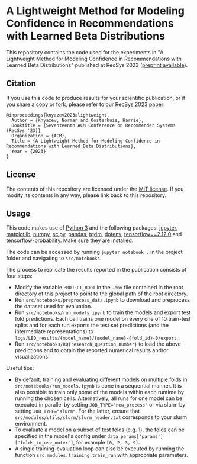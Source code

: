 # A Lightweight Method for Modeling Confidence in Recommendations with Learned Beta Distributions
This repository contains the code used for the experiments in "A Lightweight Method for Modeling Confidence in Recommendations with Learned Beta Distributions" published at RecSys 2023 ([preprint available](https://arxiv.org/abs/----.----)).

Citation
--------

If you use this code to produce results for your scientific publication, or if you share a copy or fork, please refer to our RecSys 2023 paper:
```
@inproceedings{knyazev2023alightweight,
  Author = {Knyazev, Norman and Oosterhuis, Harrie},
  Booktitle = {Seventeenth ACM Conference on Recommender Systems (RecSys '23)}
  Organization = {ACM},
  Title = {A Lightweight Method for Modeling Confidence in Recommendations with Learned Beta Distributions},
  Year = {2023}
}
```

License
-------

The contents of this repository are licensed under the [MIT license](LICENSE). If you modify its contents in any way, please link back to this repository.

Usage
-------

This code makes use of [Python 3](https://www.python.org/) and the following packages: [jupyter](https://jupyter.org), [matplotlib](https://matplotlib.org), [numpy](https://numpy.org/), [scipy](https://scipy.org), [pandas](https://pandas.pydata.org), [tqdm](https://tqdm.github.io), [dotenv](https://pypi.org/project/python-dotenv/), [tensorflow==2.12.0](https://tensorflow.org) and [tensorflow-probability](https://www.tensorflow.org/probability). Make sure they are installed.

The code can be accessed by running `jupyter notebook .` in the project folder and navigating to `src/notebooks`.

The process to replicate the results reported in the publication consists of four steps:
- Modify the variable `PROJECT_ROOT` in the `.env` file contained in the root directory of this project to point to the global path of the root directory.
- Run `src/notebooks/preprocess_data.ipynb` to download and preprocess the dataset used for evaluation.
- Run `src/notebooks/run_models.ipynb` to train the models and export test fold predictions. Each cell trains one model on every one of 10 train-test splits and for each run exports the test set predictions (and the intermediate representations) to `logs/LBD_results/{model_name}/{model_name}-{fold_id}-0/export`. 
- Run `src/notebooks/RQ{research_question_number}` to load the above predictions and to obtain the reported numerical results and/or visualizations.

Useful tips:
- By default, training and evaluating different models on multiple folds in `src/notebooks/run_models.ipynb` is done in a sequential manner. It is also possible to train only some of the models within each runtime by running the chosen cells. Alternatively, all runs for one model can be executed in parallel by setting `JOB_TYPE="new_process"` or via slurm by setting `JOB_TYPE="slurm"`. For the latter, ensure that `src/modules/utils/slurm/slurm_header.txt` corresponds to your slurm environment.
- To evaluate a model on a subset of test folds (e.g. 1), the folds can be specified in the model's config under `data_params['params']['folds_to_use_outer']`, for example `[0, 2, 3, 9]`.
- A single training-evaluation loop can also be executed by running the function `src.modules.training.train_run` with appropriate parameters.
